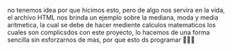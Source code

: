 no tenemos idea por que hicimos esto, pero 
de algo nos servira en la vida, el archivo HTML 
nos brinda un ejemplo sobre la mediana, moda y media 
aritmetica, la cual se debe de hacer mediente 
calculos matematicos los cuales son complicsdos 
con este proyecto, lo hacemos de una forma sencilla 
sin esforzarnos de mas, por que esto ds programar 💆🏽‍♂️

